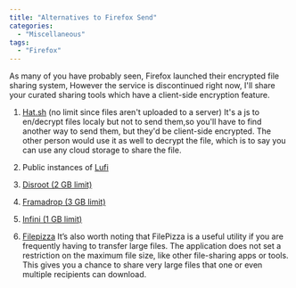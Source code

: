 ```yaml
---
title: "Alternatives to Firefox Send"
categories:
  - "Miscellaneous"
tags:
  - "Firefox"
---
```


As many of you have probably seen, Firefox launched their encrypted file sharing system, However the service is discontinued right now, I'll share your curated sharing tools which have a client-side encryption feature.
<!--more-->

1. [Hat.sh](https://hat.sh/) (no limit since files aren't uploaded to a server) 
It's a js to en/decrypt files localy but not to send them,so you'll have to find another way to send them, but they'd be client-side encrypted. The other person would use it as well to decrypt the file, which is to say you can use any cloud storage to share the file.

2. Public instances of [Lufi](https://github.com/ldidry/lufi)

3. [Disroot (2 GB limit)](https://upload.disroot.org/)

4. [Framadrop (3 GB limit)](https://framadrop.org/lufi/)

5. [Infini (1 GB limit)](https://drop.infini.fr/)

6. [Filepizza](https://file.pizza/)
It’s also worth noting that FilePizza is a useful utility if you are frequently having to transfer large files. The application does not set a restriction on the maximum file size, like other file-sharing apps or tools. This gives you a chance to share very large files that one or even multiple recipients can download.


